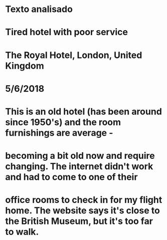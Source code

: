 # Texto analisado
# Tired hotel with poor service
# The Royal Hotel, London, United Kingdom
# 5/6/2018
# This is an old hotel (has been around since 1950's) and the room furnishings are average -
# becoming a bit old now and require changing. The internet didn't work and had to come to one of their 
# office rooms to check in for my flight home. The website says it's close to the British Museum, but it's too far to walk.
